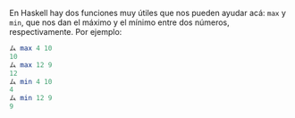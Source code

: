 En Haskell hay dos funciones muy útiles que nos pueden ayudar acá: `max` y `min`, que nos dan el máximo y el mínimo entre dos números, respectivamente. Por ejemplo: 

```haskell
ム max 4 10
10
ム max 12 9
12
ム min 4 10
4
ム min 12 9
9
```

